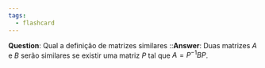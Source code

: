 ```yaml
---
tags:
  - flashcard
---
```

**Question**:  Qual a definição de matrizes similares    ::**Answer**: Duas matrizes $A$ e $B$ serão similares se existir uma matriz $P$ tal que $A = P^{-1} B P$.
<!--SR:!2024-06-13,10,270-->